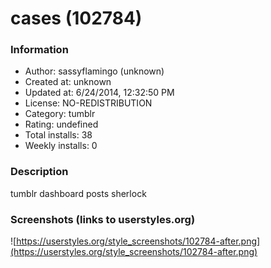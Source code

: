 # cases (102784)

### Information
- Author: sassyflamingo (unknown)
- Created at: unknown
- Updated at: 6/24/2014, 12:32:50 PM
- License: NO-REDISTRIBUTION
- Category: tumblr
- Rating: undefined
- Total installs: 38
- Weekly installs: 0


### Description
tumblr dashboard posts sherlock


### Screenshots (links to userstyles.org)
![https://userstyles.org/style_screenshots/102784-after.png](https://userstyles.org/style_screenshots/102784-after.png)


